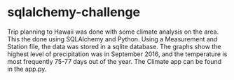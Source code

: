 # sqlalchemy-challenge

Trip planning to Hawaii was done with some climate analysis on the area. This the done using SQLAlchemy and Python. Using a Measurement and Station file, the data was stored in a sqlite database. The graphs show the highest level of precipitation was in September 2016, and the temperature is most frequently 75-77 days out of the year. The Climate app can be found in the app.py. 
